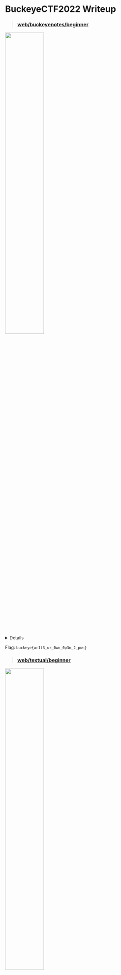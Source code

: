 # BuckeyeCTF2022 Writeup

>### [web/buckeyenotes/beginner](https://buckeyenotes.chall.pwnoh.io/)
<img src="https://user-images.githubusercontent.com/54641137/200134869-83061ffa-5282-4801-b006-8b0bcc3c9631.png" width="50%"/>  
  
<details>
  <h3>Method: <a href="https://portswigger.net/support/using-sql-injection-to-bypass-authentication">SQL Injection</a></h3> 
  
  The purpose is to make the SQL query return some result so the `WHERE` clause would have to evaluate to `TRUE`
  
  <img src="https://user-images.githubusercontent.com/54641137/200134110-1377c898-e6d1-4ee5-8c8d-610b5fbc47b7.png" />  
  
  Entering `admin` in the username field and `1' or 1--` in the password field would essentially populate the SQL query as shown below:  
  >SELECT * FROM users WHERE username='`admin`' and password='`1' or 1--`'
  
  which is equivalent to
  
  >SELECT * FROM users WHERE username='`admin`' and password='`1' or 1--
  
  Note: `--` would comment out the rest of the SQL query

  Therefore, to hack the website, given the username `brutusB3stNut9999`, enter `brutusB3stNut9999'--` in the username field.
  <img src="https://user-images.githubusercontent.com/54641137/200134639-e0a5ae8f-23e8-4d0f-bfcc-a45b0350c350.png" />  

  >SELECT * FROM users WHERE username='`brutusB3stNut9999'--` and password=''
  
  which is equivalent to
  
  >SELECT * FROM users WHERE username='`brutusB3stNut9999'--`
  
  Therefore, as you can see from the SQL query above, you would not need to know what the password is since the SQL query is not checking the password at all.
</details>

Flag: `buckeye{wr1t3_ur_0wn_0p3n_2_pwn}`







>### [web/textual/beginner](https://textual.chall.pwnoh.io/)
<img src="https://user-images.githubusercontent.com/54641137/200134953-7bb1fa8c-00e9-4623-805f-38eed23954b7.png" width="50%"/>  

<details>
  <h3>Method: <a href="https://deskel.github.io/posts/thm/laxctf">Read LaTeX files</a></h3>  

  Inside of `textual.zip`, there is a LaTeX file, `flag.tex`, that says it contains the flag. Therefore, to solve this challenge, you would have to read the `flag.tex` in the [LaTeX to HTML converter website](https://textual.chall.pwnoh.io/).
  
  >[LaTeX Syntax](https://latexref.xyz/_005cinput.html): \input{filename}
  
  Therefore, simply input `\input{flag.tex}` in the LaTeX textarea and press `ctrl+s` to convert to HTML and you will get the flag.
  
  <img src="https://user-images.githubusercontent.com/54641137/200135507-39aa08ab-2f0c-4f5a-8488-c8e9fbed9699.png"/>  
</details>

Flag: `buckeye{w41t_3v3n_l4t3x_15_un54f3}`









>### [web/scanbook/easy](https://scanbook.chall.pwnoh.io/)
<img src="https://user-images.githubusercontent.com/54641137/200136116-053964d6-bf52-49a1-941b-4d346ad57c6e.png" width="50%"/>  

<details>
  <h3>Method: Guess the QR code data</h3>  
  Facts: 
  <ol>
    <li>A unique QR code would be generated for every post generated.</li>
    <li>Each QR code corresponds to a post.</li>
    <li>The data in each QR code are numbers.</li>
  </ol>
  
  Therefore, to get the flag from the post, you would simply have to guess what the number in the QR code is. Since the flag should logically be one of the first few posts, start guessing from the number 0. If you start from 1, it would be a huge mistake! (It took me 30minutes to realise that i missed the number 0)
  
  To solve the challenge, simply use a [free QR code generator](https://www.the-qrcode-generator.com/) and create a QR code for the number `0` and scan it on the webpage to get the post for the flag.
</details>

Flag: `buckeye{4n_1d_numb3r_15_N07_4_p455w0rd}`








>### [crypto/powerball/easy]([https://scanbook.chall.pwnoh.io/](https://powerball.chall.pwnoh.io/))
<img src="https://user-images.githubusercontent.com/54641137/200136159-6a5e621a-9093-4168-a8a0-b610c3ee2fc6.png" width="50%"/>  

<details>
  <h3>Method: </h3>  
  
  Download `powerball.zip` and read through the `app.js`.
  Then, run `app.js` using the command `node app.js` a few times and log various variables. You would find the following facts: 
  <code></code>
  <ol>
    <li>The value of multiplier stays constant. <code>multiplier = 170141183460469231731687303715884105727n</code></li>
    <li>The value of <code>seed</code> used in the calculation of <code>nextRandomNumber()</code> is always the previous seed, <code>S<sub>n-1</sub></code>.</li>
    <li>The next seed, <code>S<sub>n</sub></code>, is the return value of <code>nextRandomNumber()</code></li>
    <li>The next seed, <code>S<sub>n</sub></code>, is what you need to get the winning ball for the flag.</li>
    <li>The value of modulus stays constant when generating all the flags in a single run of <code>app.js</code>.</li>
  </ol>

  ```
  function nextRandomNumber() {
    console.log("multiplier - " + multiplier);
    console.log("modulus - " + modulus);
    console.log("seed - " + seed);
    return (multiplier * seed) % modulus;
  }
  ```
 Therefore, since multiplier and seed is known to us, the only parameter we would need to find to figure out in `nextRandomNumber()` is the value of modulus. However, this is hard as reversing modulus operations is really really difficult (trust me on this. i've tried it.).
  
  A random idea that came up would be to get the Greatest Common Denominator of seed<sub>n</sub> & seed<sub>n-1</sub>, which works. This came from the inspiration of:

  >x % n = r, where x is the number, n is the divisor, r is the remainder.  
  Therefore, n * q + r = x, where q is the quotient.  
  Rewriting, x - r = n * q.  
  Following from our fact 5 above, n should stay the same for x<sub>1</sub> & x<sub>2</sub>. 
  Therefore, n should be a common factor of both x<sub>1</sub> & x<sub>2</sub>  
  
  >Checking my thought with examples:  
  
  >7 % n = 1         => 7 - 1 = 2 * 3  
  8 % n = 0         => 8 - 0 = 2 * 4  
  GCD(7 - 1, 8 - 1) = 2 and if n = 2, the above 2 statements are true.  
  
  >1515 % n = 3      => 1515 - 3 = 8 * 189  
  1531 % n = 3      => 1531 - 3 = 8 * 191  
  GCD(1515 - 3, 1531 - 3) = 8 and if n = 8, the above 2 statements are true.  
  
  Thus, to find the next seed, the formula would be (multiplier * prevSeed) % mod, where mod is the GCD(Seed<sub>1</sub> & Seed<sub>2</sub>). Then, i went on to testing if the GCD of Seed<sub>1</sub> & seed<sub>2</sub> would help get Seed<sub>3</sub> and it did.
  
  Solution: Get the first 3 flags from the website and replace seed0, seed1 and seed2 respectively in `decode()` to generate the wining ball.  
  Note: This works 100% only for the 4th seed generated. If the 4th is missed, refresh the webpage.
  ```
  function seedToBalls(n) {
    const balls = [];
    //10 balls
    for (let i = 0; i < 10; i++) {
      balls.push(Number(n % 100n));
      n = n / 100n;
    }
    console.log(balls);
    return balls;
  }
  
  const gcd = (a, b) => {
    if (!b) {
      return a;
    }
    return gcd(b, a % b);
  };

  const findNext = (multiplier, prevSeed, mod) => {
    return (multiplier * prevSeed) % mod;
  };

  const decode = () => {
    let seed0 = 101204381215958959726337149858943218784n;
    let seed1 = 238864599652411061782172846888836024917n;
    let seed2 = 53089622935316837292122757133819042852n;
    let multiplier = 170141183460469231731687303715884105727n;
    let mod = gcd(multiplier * seed0 - seed1, multiplier * seed1 - seed2);
    seedToBalls(findNext(multiplier, seed2, mod));
  };
  decode();
  ```
  
  Note: Process of solving can be found in `decode.js`
  
</details>

Flag: `buckeye{y3ah_m4yb3_u51nG_A_l1N34r_c0nGru3Nt1al_G3n3r4t0r_f0r_P0w3rB4lL_wA5nt_tH3_b3st_1d3A}`











